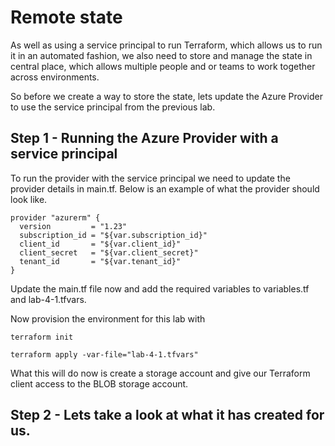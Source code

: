 # Remote state

As well as using a service principal to run Terraform, which allows us to run it in an automated fashion, we also need to store and manage the state in central place, which allows multiple people and or teams to work together across environments.

So before we create a way to store the state, lets update the Azure Provider to use the service principal from the previous lab.

## Step 1 - Running the Azure Provider with a service principal

To run the provider with the service principal we need to update the provider details in main.tf. Below is an example of what the provider should look like.

```
provider "azurerm" {
  version         = "1.23"
  subscription_id = "${var.subscription_id}"
  client_id       = "${var.client_id}"
  client_secret   = "${var.client_secret}"
  tenant_id       = "${var.tenant_id}"
}
```

Update the main.tf file now and add the required variables to variables.tf and lab-4-1.tfvars.

Now provision the environment for this lab with

```
terraform init
```

```
terraform apply -var-file="lab-4-1.tfvars"
```

What this will do now is create a storage account and give our Terraform client access to the BLOB storage account.

## Step 2 - Lets take a look at what it has created for us.

